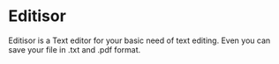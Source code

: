# Editisor
Editisor is a Text editor for your basic need of text editing. Even you can save your file in .txt and .pdf format.
